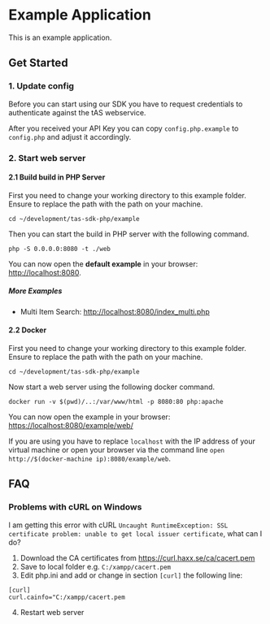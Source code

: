 # Example Application

This is an example application.

## Get Started

### 1. Update config

Before you can start using our SDK you have to request credentials to
authenticate against the tAS webservice.

After you received your API Key you can copy
`config.php.example` to `config.php` and adjust it accordingly.

### 2. Start web server

#### 2.1 Build build in PHP Server

First you need to change your working directory to this example folder.
Ensure to replace the path with the path on your machine.

```
cd ~/development/tas-sdk-php/example
```

Then you can start the build in PHP server with the following command.

```
php -S 0.0.0.0:8080 -t ./web
```

You can now open the **default example** in your browser: [http://localhost:8080](http://localhost:8080).

##### More Examples

- Multi Item Search: [http://localhost:8080/index_multi.php](http://localhost:8080/index_multi.php) 

#### 2.2 Docker

First you need to change your working directory to this example folder.
Ensure to replace the path with the path on your machine.

```
cd ~/development/tas-sdk-php/example
```

Now start a web server using the following docker command.

```
docker run -v $(pwd)/..:/var/www/html -p 8080:80 php:apache
```

You can now open the example in your browser: [https://localhost:8080/example/web/](https://localhost:8080/example/web/)

If you are using you have to replace `localhost` with the IP address of your virtual machine
or open your browser via the command line `open http://$(docker-machine ip):8080/example/web`.

## FAQ

### Problems with cURL on Windows

I am getting this error with cURL `Uncaught RuntimeException: SSL certificate problem: unable to get local issuer certificate`, what can I do?

1. Download the CA certificates from https://curl.haxx.se/ca/cacert.pem
2. Save to local folder e.g. `C:/xampp/cacert.pem`
3. Edit php.ini and add or change in section `[curl]` the following line:
```
[curl]
curl.cainfo="C:/xampp/cacert.pem
```
4. Restart web server
